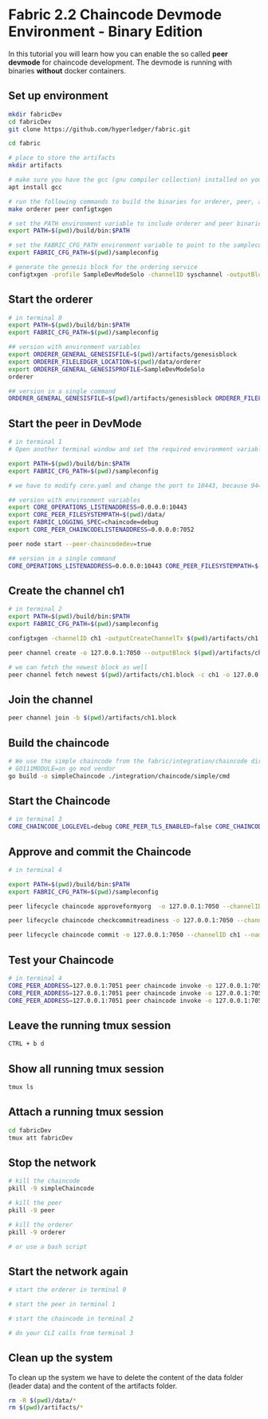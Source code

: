# Fabric 2.2 Chaincode Devmode Environment - Binary Edition
In this tutorial you will learn how you can enable the so called **peer devmode** for chaincode development. The devmode is running with binaries **without** docker containers.

## Set up environment
```bash
mkdir fabricDev
cd fabricDev
git clone https://github.com/hyperledger/fabric.git

cd fabric

# place to store the artifacts
mkdir artifacts

# make sure you have the gcc (gnu compiler collection) installed on your system, if not install it
apt install gcc

# run the following commands to build the binaries for orderer, peer, and configtxgen
make orderer peer configtxgen

# set the PATH environment variable to include orderer and peer binaries:
export PATH=$(pwd)/build/bin:$PATH

# set the FABRIC_CFG_PATH environment variable to point to the sampleconfig folder
export FABRIC_CFG_PATH=$(pwd)/sampleconfig

# generate the genesis block for the ordering service
configtxgen -profile SampleDevModeSolo -channelID syschannel -outputBlock genesisblock -configPath $FABRIC_CFG_PATH -outputBlock $(pwd)/artifacts/genesis.block
```

## Start the orderer
```bash
# in terminal 0
export PATH=$(pwd)/build/bin:$PATH
export FABRIC_CFG_PATH=$(pwd)/sampleconfig

## version with environment variables
export ORDERER_GENERAL_GENESISFILE=$(pwd)/artifacts/genesisblock
export ORDERER_FILELEDGER_LOCATION=$(pwd)/data/orderer
export ORDERER_GENERAL_GENESISPROFILE=SampleDevModeSolo 
orderer

## version in a single command
ORDERER_GENERAL_GENESISFILE=$(pwd)/artifacts/genesisblock ORDERER_FILELEDGER_LOCATION=$(pwd)/data/orderer ORDERER_GENERAL_GENESISPROFILE=SampleDevModeSolo orderer
```

## Start the peer in DevMode
```bash
# in terminal 1
# Open another terminal window and set the required environment variables to override the peer configuration and start the peer node. Starting the peer with the --peer-chaincodedev=true flag puts the peer into DevMode.

export PATH=$(pwd)/build/bin:$PATH
export FABRIC_CFG_PATH=$(pwd)/sampleconfig

# we have to modify core.yaml and change the port to 10443, because 9443 is double used between the orderer and the peer (operations services)

## version with environment variables
export CORE_OPERATIONS_LISTENADDRESS=0.0.0.0:10443
export CORE_PEER_FILESYSTEMPATH=$(pwd)/data/
export FABRIC_LOGGING_SPEC=chaincode=debug 
export CORE_PEER_CHAINCODELISTENADDRESS=0.0.0.0:7052 

peer node start --peer-chaincodedev=true

## version in a single command
CORE_OPERATIONS_LISTENADDRESS=0.0.0.0:10443 CORE_PEER_FILESYSTEMPATH=$(pwd)/data/ FABRIC_LOGGING_SPEC=chaincode=debug CORE_PEER_CHAINCODELISTENADDRESS=0.0.0.0:7052 peer node start --peer-chaincodedev=true

```
## Create the channel ch1
```bash
# in terminal 2
export PATH=$(pwd)/build/bin:$PATH
export FABRIC_CFG_PATH=$(pwd)/sampleconfig

configtxgen -channelID ch1 -outputCreateChannelTx $(pwd)/artifacts/ch1.tx -profile SampleSingleMSPChannel -configPath $FABRIC_CFG_PATH

peer channel create -o 127.0.0.1:7050 --outputBlock $(pwd)/artifacts/ch1.block -c ch1 -f $(pwd)/artifacts/ch1.tx

# we can fetch the newest block as well
peer channel fetch newest $(pwd)/artifacts/ch1.block -c ch1 -o 127.0.0.1:7050
```

## Join the channel
```bash 
peer channel join -b $(pwd)/artifacts/ch1.block
```

## Build the chaincode
```bash 
# We use the simple chaincode from the fabric/integration/chaincode directory to demonstrate how to run a chaincode package in DevMode. 
# GO111MODULE=on go mod vendor 
go build -o simpleChaincode ./integration/chaincode/simple/cmd
```

## Start the Chaincode
```bash 
# in terminal 3
CORE_CHAINCODE_LOGLEVEL=debug CORE_PEER_TLS_ENABLED=false CORE_CHAINCODE_ID_NAME=mycc:1.0 ./simpleChaincode -peer.address 127.0.0.1:7052

```

## Approve and commit the Chaincode

```bash 
# in terminal 4

export PATH=$(pwd)/build/bin:$PATH
export FABRIC_CFG_PATH=$(pwd)/sampleconfig

peer lifecycle chaincode approveformyorg  -o 127.0.0.1:7050 --channelID ch1 --name mycc --version 1.0 --sequence 1 --init-required --signature-policy "OR ('SampleOrg.member')" --package-id mycc:1.0

peer lifecycle chaincode checkcommitreadiness -o 127.0.0.1:7050 --channelID ch1 --name mycc --version 1.0 --sequence 1 --init-required --signature-policy "OR ('SampleOrg.member')"

peer lifecycle chaincode commit -o 127.0.0.1:7050 --channelID ch1 --name mycc --version 1.0 --sequence 1 --init-required --signature-policy "OR ('SampleOrg.member')" --peerAddresses 127.0.0.1:7051
```

## Test your Chaincode

```bash
# in terminal 4
CORE_PEER_ADDRESS=127.0.0.1:7051 peer chaincode invoke -o 127.0.0.1:7050 -C ch1 -n mycc -c '{"Args":["init","a","100","b","200"]}' --isInit
CORE_PEER_ADDRESS=127.0.0.1:7051 peer chaincode invoke -o 127.0.0.1:7050 -C ch1 -n mycc -c '{"Args":["invoke","a","b","10"]}'
CORE_PEER_ADDRESS=127.0.0.1:7051 peer chaincode invoke -o 127.0.0.1:7050 -C ch1 -n mycc -c '{"Args":["query","a"]}'
```

## Leave the running tmux session

```bash
CTRL + b d
```

## Show all running tmux session

```bash
tmux ls
```

## Attach a running tmux session

```bash
cd fabricDev
tmux att fabricDev
```

## Stop the network
```bash
# kill the chaincode
pkill -9 simpleChaincode

# kill the peer
pkill -9 peer

# kill the orderer
pkill -9 orderer

# or use a bash script

```

## Start the network again
```bash 
# start the orderer in terminal 0

# start the peer in terminal 1

# start the chaincode in terminal 2

# do your CLI calls from terminal 3

```

## Clean up the system
To clean up the system we have to delete the content of the data folder (leader data) and the content of the artifacts folder.

```bash
rm -R $(pwd)/data/*
rm $(pwd)/artifacts/*
```

